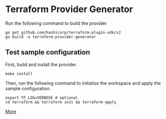 # Terraform Provider Generator

Run the following command to build the provider

```shell
go get github.com/hashicorp/terraform-plugin-sdk/v2
go build -o terraform-provider-generator
```

## Test sample configuration

First, build and install the provider.

```shell
make install
```

Then, run the following command to initialize the workspace and apply the sample configuration.

```shell
export TF_LOG=VERBOSE # optional
cd terraform && terraform init && terraform apply
```

[More](https://developer.hashicorp.com/terraform/plugin)

